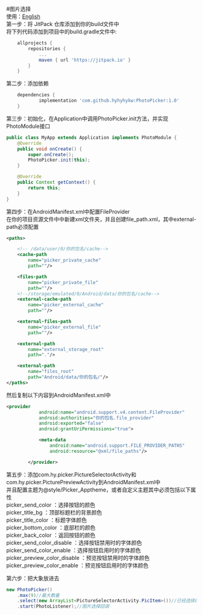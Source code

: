 #图片选择<br>
使用：[English](README-en.md)<br>
第一步：将 JitPack 仓库添加到你的build文件中<br>
将下列代码添加到项目中的build.gradle文件中:
```gradle
	allprojects {
		repositories {
			...
			maven { url 'https://jitpack.io' }
		}
	}
```

第二步：添加依赖
```gradle
	dependencies {
	        implementation 'com.github.hyhyhykw:PhotoPicker:1.0'
	}
```

第三步：初始化，在Application中调用PhotoPicker.init方法，并实现PhotoModule接口
```Java
public class MyApp extends Application implements PhotoModule {
    @Override
    public void onCreate() {
        super.onCreate();
        PhotoPicker.init(this);
    }

    @Override
    public Context getContext() {
        return this;
    }
}
```

第四步：在AndroidManifest.xml中配置FileProvider<br>
在你的项目资源文件中中新建xml文件夹，并且创建file_path.xml，其中external-path必须配置
```xml
<paths>

    <!-- /data/user/0/你的包名/cache-->
    <cache-path
        name="picker_private_cache"
        path=""/>

    <files-path
        name="picker_private_file"
        path=""/>
    <!--/storage/emulated/0/Android/data/你的包名/cache-->
    <external-cache-path
        name="picker_external_cache"
        path=""/>

    <external-files-path
        name="picker_external_file"
        path=""/>

    <external-path
        name="external_storage_root"
        path="."/>

    <external-path
        name="files_root"
        path="Android/data/你的包名/"/>
</paths>
```

然后复制以下内容到AndroidManifest.xml中
```xml
<provider
            android:name="android.support.v4.content.FileProvider"
            android:authorities="你的包名.file_provider"
            android:exported="false"
            android:grantUriPermissions="true">

            <meta-data
                android:name="android.support.FILE_PROVIDER_PATHS"
                android:resource="@xml/file_paths"/>

        </provider>
```
第五步：添加com.hy.picker.PictureSelectorActivity和com.hy.picker.PicturePreviewActivity到AndroidManifest.xml中<br>
并且配置主题为@style/Picker_Apptheme，或者自定义主题其中必须包括以下属性<br>
picker_send_color ：选择按钮的颜色<br>
picker_title_bg ：顶部标题栏的背景颜色<br>
picker_title_color ：标题字体颜色<br>
picker_bottom_color ：底部栏的颜色<br>
picker_back_color ：返回按钮的颜色<br>
picker_send_color_disable ：选择按钮禁用时的字体颜色<br>
picker_send_color_enable ：选择按钮启用时的字体颜色<br>
picker_preview_color_disable ：预览按钮禁用时的字体颜色<br>
picker_preview_color_enable ：预览按钮启用时的字体颜色<br>


第六步：把大象放进去
```Java
new PhotoPicker()
    .max(9)//最大数量
    .select(new ArrayList<PictureSelectorActivity.PicItem>())//已经选择的图片
    .start(PhotoListener);//图片选择回调
```